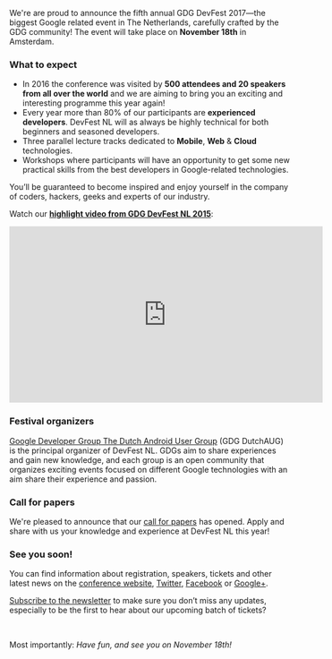 We're are proud to announce the fifth annual GDG DevFest 2017&mdash;the biggest Google related event in The Netherlands, carefully crafted by the GDG community! The event will take place on **November 18th** in Amsterdam.

### What to expect

* In 2016 the conference was visited by **500 attendees and 20 speakers from all over the world** and we are aiming to bring you an exciting and interesting programme this year again!
* Every year more than 80% of our participants are **experienced developers**. DevFest NL will as always be highly technical for both beginners and seasoned developers.
* Three parallel lecture tracks dedicated to **Mobile**, **Web** & **Cloud** technologies.
* Workshops where participants will have an opportunity to get some new practical skills from the best developers in Google-related technologies.

You’ll be guaranteed to become inspired and enjoy yourself in the company of coders, hackers, geeks and experts of our industry.

Watch our [**highlight video from GDG DevFest NL 2015**](https://www.youtube.com/watch?v=JiLYsYvCs-A):

<iframe width="560" height="315" src="https://www.youtube.com/embed/JiLYsYvCs-A" frameborder="0" allowfullscreen></iframe>

<br/>

### Festival organizers

[Google Developer Group The Dutch Android User Group](http://dutchaug.org/) (GDG DutchAUG) is the principal organizer of DevFest NL. GDGs aim to share experiences and gain new knowledge, and each group is an open community that organizes exciting events focused on different Google technologies with an aim share their experience and passion.

### Call for papers

We're pleased to announce that our [call for papers](https://goo.gl/qZZJxJ) has opened. Apply and share with us your knowledge and experience at DevFest NL this year!

### See you soon!

You can find information about registration, speakers, tickets and other latest news on the [conference website](https://devfest.nl/), [Twitter](https://twitter.com/devfestnl), [Facebook](https://www.facebook.com/groups/dutchaug/) or [Google+](https://plus.google.com/113182948271879290904).

[Subscribe to the newsletter](https://dutchaug.us6.list-manage.com/subscribe?u=00dd8d0a15bf77f68bd75d643&id=3ce443d9a5) to make sure you don’t miss any updates, especially to be the first to hear about our upcoming batch of tickets?

<br/>

Most importantly: *Have fun, and see you on November 18th!*
